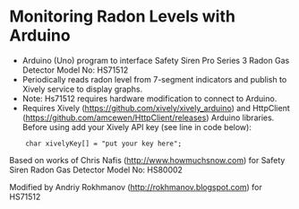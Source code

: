 Monitoring Radon Levels with Arduino
===========================================

* Arduino (Uno) program to interface Safety Siren Pro Series 3 Radon Gas Detector Model No: HS71512
* Periodically reads radon level from 7-segment indicators and publish to Xively service to display graphs.
* Note: Hs71512 requires hardware modification to connect to Arduino.
* Requires Xively (https://github.com/xively/xively_arduino) and HttpClient (https://github.com/amcewen/HttpClient/releases) Arduino libraries.
Before using add your Xively API key (see line in code below):
```
    char xivelyKey[] = "put your key here";
```

Based on works of Chris Nafis (http://www.howmuchsnow.com) for Safety Siren Radon Gas Detector Model No: HS80002

Modified by Andriy Rokhmanov (http://rokhmanov.blogspot.com) for HS71512


